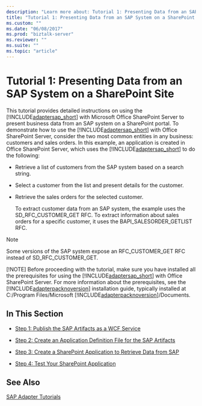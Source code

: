 ```yaml
---
description: "Learn more about: Tutorial 1: Presenting Data from an SAP System on a SharePoint Site"
title: "Tutorial 1: Presenting Data from an SAP System on a SharePoint Site"
ms.custom: ""
ms.date: "06/08/2017"
ms.prod: "biztalk-server"
ms.reviewer: ""
ms.suite: ""
ms.topic: "article"
---
```

# Tutorial 1: Presenting Data from an SAP System on a SharePoint Site
This tutorial provides detailed instructions on using the [!INCLUDE[adaptersap_short](../../includes/adaptersap-short-md.md)] with Microsoft Office SharePoint Server to present business data from an SAP system on a SharePoint portal. To demonstrate how to use the [!INCLUDE[adaptersap_short](../../includes/adaptersap-short-md.md)] with Office SharePoint Server, consider the two most common entities in any business: customers and sales orders. In this example, an application is created in Office SharePoint Server, which uses the [!INCLUDE[adaptersap_short](../../includes/adaptersap-short-md.md)] to do the following:  
  
- Retrieve a list of customers from the SAP system based on a search string.  
  
- Select a customer from the list and present details for the customer.  
  
- Retrieve the sales orders for the selected customer.  
  
  To extract customer data from an SAP system, the example uses the SD_RFC_CUSTOMER_GET RFC. To extract information about sales orders for a specific customer, it uses the BAPI_SALESORDER_GETLIST RFC.  
  
> [!NOTE]
>  Some versions of the SAP system expose an RFC_CUSTOMER_GET RFC instead of SD_RFC_CUSTOMER_GET.  
> 
> [!NOTE]
>  Before proceeding with the tutorial, make sure you have installed all the prerequisites for using the [!INCLUDE[adaptersap_short](../../includes/adaptersap-short-md.md)] with Office SharePoint Server. For more information about the prerequisites, see the [!INCLUDE[adapterpacknoversion](../../includes/adapterpacknoversion-md.md)] installation guide, typically installed at C:/Program Files/Microsoft [!INCLUDE[adapterpacknoversion](../../includes/adapterpacknoversion-md.md)]/Documents.  
  
## In This Section  
  
-   [Step 1: Publish the SAP Artifacts as a WCF Service](../../adapters-and-accelerators/adapter-sap/step-1-publish-the-sap-artifacts-as-a-wcf-service.md)  
  
-   [Step 2: Create an Application Definition File for the SAP Artifacts](../../adapters-and-accelerators/adapter-sap/step-2-create-an-application-definition-file-for-the-sap-artifacts.md)  
  
-   [Step 3: Create a SharePoint Application to Retrieve Data from SAP](../../adapters-and-accelerators/adapter-sap/step-3-create-a-sharepoint-application-to-retrieve-data-from-sap.md)  
  
-   [Step 4: Test Your SharePoint Application](../../adapters-and-accelerators/adapter-sap/step-4-test-your-sharepoint-application1.md)  
  
## See Also  
 [SAP Adapter Tutorials](../../adapters-and-accelerators/adapter-sap/sap-adapter-tutorials.md)
